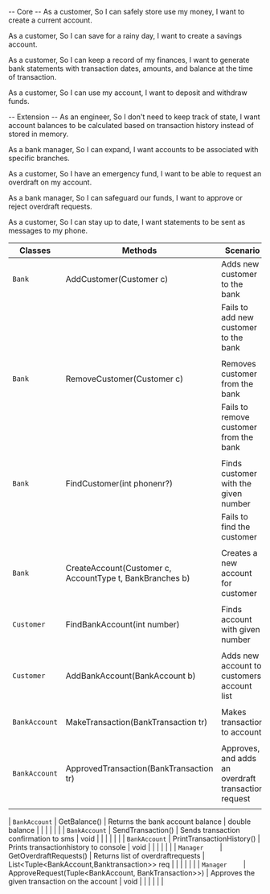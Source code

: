 -- Core --
As a customer,
So I can safely store use my money,
I want to create a current account.

As a customer,
So I can save for a rainy day,
I want to create a savings account.

As a customer,
So I can keep a record of my finances,
I want to generate bank statements with transaction dates, amounts, and balance at the time of transaction.

As a customer,
So I can use my account,
I want to deposit and withdraw funds.

-- Extension --
As an engineer,
So I don't need to keep track of state,
I want account balances to be calculated based on transaction history instead of stored in memory.

As a bank manager,
So I can expand,
I want accounts to be associated with specific branches.

As a customer,
So I have an emergency fund,
I want to be able to request an overdraft on my account.

As a bank manager,
So I can safeguard our funds,
I want to approve or reject overdraft requests.

As a customer,
So I can stay up to date,
I want statements to be sent as messages to my phone.



| Classes       | Methods			     	  |  Scenario								 | Outputs      |
| ------------- | -------------	     		  |  ------------							 | -----------  |
| `Bank`		| AddCustomer(Customer c)	  |  Adds new customer to the bank			 | true			|
|				|							  |	 Fails to add new customer to the bank   | false		|
|				|							  |									         |				|
| `Bank`		| RemoveCustomer(Customer c)  |  Removes customer from the bank			 | true			|
|				|							  |	 Fails to remove customer from the bank  | false		|
|				|							  |									         |				|
| `Bank`		| FindCustomer(int phonenr?)  |  Finds customer with the given number	 | Customer		|
|				|							  |	 Fails to find the customer				 | null			|
|				|							  |									         |				|
| `Bank`		| CreateAccount(Customer c, AccountType t, BankBranches b)   |  Creates a new account for customer 	 | BankAccount	|
|				|							  |									         |				|
| `Customer`	| FindBankAccount(int number) |  Finds account with given number	 	 | BankAccount	|
|				|							  |									         |				|
| `Customer`	| AddBankAccount(BankAccount b)					    |  Adds new account to customers account list	    	 					   | BankAccount		|
|				|													|																			   |					|
| `BankAccount` | MakeTransaction(BankTransaction tr) |  Makes transaction to account     | double newbalance  |
|               |												    |																			   |		    	    |
| `BankAccount` | ApprovedTransaction(BankTransaction tr) |  Approves, and adds an overdraft transaction request     | double newbalance  |
|               |												    |																			   |		    	    |

| `BankAccount` | GetBalance() |  Returns the bank account balance    | double balance  |
|               |												    |																			   |		    	    |
| `BankAccount` | SendTransaction() |  Sends transaction confirmation to sms    | void  |
|               |												    |																			   |		    	    |
| `BankAccount` | PrintTransactionHistory() |  Prints transactionhistory to console    | void  |
|               |												    |																			   |		    	    |
| `Manager    ` | GetOverdraftRequests()							|  Returns list of overdraftrequests    | List<Tuple<BankAccount,Banktransaction>> req  |
|               |												    |																			   |		    	    |
| `Manager    ` | ApproveRequest(Tuple<BankAccount, BankTransaction>>)	|  Approves the given transaction on the account    | void  |
|               |												    |																			   |		    	    |
